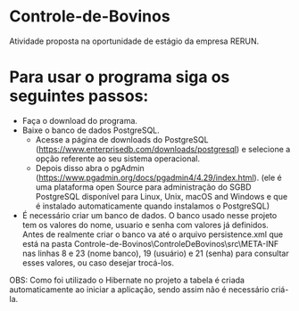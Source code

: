 # Controle-de-Bovinos
Atividade proposta na oportunidade de estágio da empresa RERUN.

# Para usar o programa siga os seguintes passos:


- Faça o download do programa.
- Baixe o banco de dados PostgreSQL.
  - Acesse a página de downloads do PostgreSQL (https://www.enterprisedb.com/downloads/postgresql) e
  selecione a opção referente ao seu sistema operacional.
  - Depois disso abra o pgAdmin (https://www.pgadmin.org/docs/pgadmin4/4.29/index.html). (ele é uma plataforma open
  Source para administração do SGBD PostgreSQL disponível para Linux, Unix, macOS and Windows e que é instalado automaticamente quando instalamos o PostgreSQL)
- É necessário criar um banco de dados. O banco usado nesse projeto tem os valores do nome, usuario e senha com valores já definidos. Antes de realmente criar o banco
va até o arquivo persistence.xml que está na pasta Controle-de-Bovinos\ControleDeBovinos\src\META-INF nas linhas 8 e 23 (nome banco), 19 (usuário) 
e 21 (senha) para consultar esses valores, ou caso desejar trocá-los.

OBS: Como foi utilizado o Hibernate no projeto a tabela é criada automaticamente ao iniciar a aplicação, sendo assim não é necessário criá-la.
